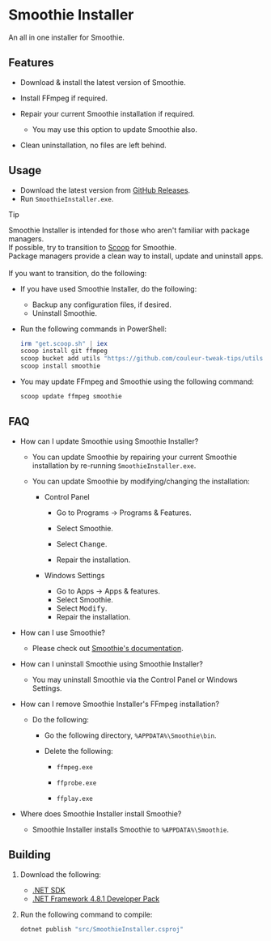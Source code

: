 # Smoothie Installer
An all in one installer for Smoothie.

## Features
- Download & install the latest version of Smoothie.

- Install FFmpeg if required.

- Repair your current Smoothie installation if required.

    - You may use this option to update Smoothie also.

- Clean uninstallation, no files are left behind.

## Usage
- Download the latest version from [GitHub Releases](https://github.com/Aetopia/SmoothieInstaller/releases/latest).
- Run `SmoothieInstaller.exe`.

> [!TIP]
> Smoothie Installer is intended for those who aren't familiar with package managers.<br>
> If possible, try to transition to [Scoop](https://scoop.sh) for Smoothie.<br>
> Package managers provide a clean way to install, update and uninstall apps.<br><br>
> If you want to transition, do the following:
> - If you have used Smoothie Installer, do the following:
>   - Backup any configuration files, if desired.
>   - Uninstall Smoothie.
>
> - Run the following commands in PowerShell:
>   ```powershell
>   irm "get.scoop.sh" | iex
>   scoop install git ffmpeg
>   scoop bucket add utils "https://github.com/couleur-tweak-tips/utils"
>   scoop install smoothie
>   ```
> - You may update FFmpeg and Smoothie using the following command:
>   ```powershell
>   scoop update ffmpeg smoothie
>   ```

## FAQ
- How can I update Smoothie using Smoothie Installer?<br>

    - You can update Smoothie by repairing your current Smoothie installation by re-running `SmoothieInstaller.exe`.
    - You can update Smoothie by modifying/changing the installation:

        - Control Panel

            - Go to Programs → Programs & Features.

            - Select Smoothie.

            - Select <kbd>Change</kbd>.

            - Repair the installation.
        
        - Windows Settings
            - Go to Apps → Apps & features.
            - Select Smoothie.
            - Select <kbd>Modify</kbd>.
            - Repair the installation.
        
- How can I use Smoothie?
    - Please check out [Smoothie's documentation](https://ctt.cx/video/smoothie/).

- How can I uninstall Smoothie using Smoothie Installer?
    - You may uninstall Smoothie via the Control Panel or Windows Settings.

- How can I remove Smoothie Installer's FFmpeg installation?
    - Do the following:

        - Go the following directory, `%APPDATA%\Smoothie\bin`.

        - Delete the following:
            - `ffmpeg.exe`

            - `ffprobe.exe`

            - `ffplay.exe`

- Where does Smoothie Installer install Smoothie?
    - Smoothie Installer installs Smoothie to `%APPDATA%\Smoothie`.

## Building
1. Download the following:
    - [.NET SDK](https://dotnet.microsoft.com/en-us/download)
    - [.NET Framework 4.8.1 Developer Pack](https://dotnet.microsoft.com/en-us/download/dotnet-framework/thank-you/net481-developer-pack-offline-installer)

2. Run the following command to compile:
    ```cmd
    dotnet publish "src/SmoothieInstaller.csproj"
    ```